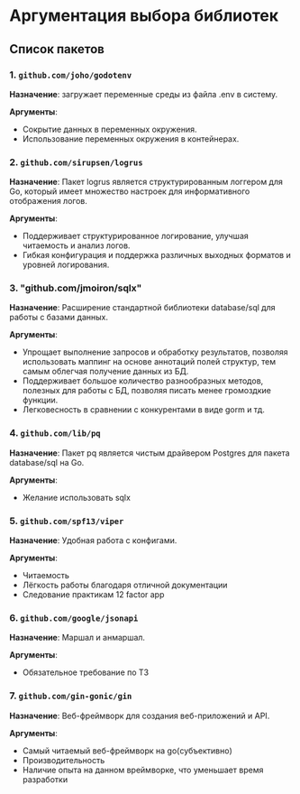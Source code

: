 # Аргументация выбора библиотек

## Список пакетов
### 1. `github.com/joho/godotenv`
**Назначение**: загружает переменные среды из файла .env в систему.

**Аргументы**:
- Сокрытие данных в переменных окружения.
- Использование переменных окружения в контейнерах.
### 2. `github.com/sirupsen/logrus`
**Назначение**: Пакет logrus является структурированным логгером для Go, который имеет множество настроек для информативного отображения логов.

**Аргументы**:
- Поддерживает структурированное логирование, улучшая читаемость и анализ логов.
- Гибкая конфигурация и поддержка различных выходных форматов и уровней логирования.

### 3. "github.com/jmoiron/sqlx"
**Назначение**: Расширение стандартной библиотеки database/sql для работы с базами данных.

**Аргументы**:
- Упрощает выполнение запросов и обработку результатов, позволяя использовать маппинг на основе аннотаций полей структур, тем самым облегчая получение данных из БД.
- Поддерживает большое количество разнообразных методов, полезных для работы с БД, позволяя писать менее громоздкие функции.
- Легковесность в сравнении с конкурентами в виде gorm и тд.
### 4. `github.com/lib/pq`
**Назначение**: Пакет pq является чистым драйвером Postgres для пакета database/sql на Go.

**Аргументы**:
- Желание использовать sqlx

### 5. `github.com/spf13/viper`
**Назначение**: Удобная работа с конфигами.

**Аргументы**:
- Читаемость 
- Лёгкость работы благодаря отличной документации
- Следование практикам 12 factor app

### 6. `github.com/google/jsonapi`
**Назначение**: Маршал и анмаршал.

**Аргументы**:
- Обязательное требование по ТЗ

### 7. `github.com/gin-gonic/gin`
**Назначение**: Веб-фреймворк для создания веб-приложений и API.

**Аргументы**:
- Самый читаемый веб-фреймворк на go(субъективно)
- Производительность
- Наличие опыта на данном вреймворке, что уменьшает время разработки

